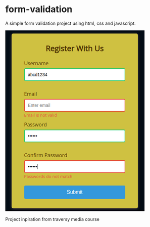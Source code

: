 # form-validation
A simple form validation project using html, css and javascript.
 
![form-validation](Screenshot%20from%202021-12-16%2018-43-39.png)

Project inpiration from traversy media course 